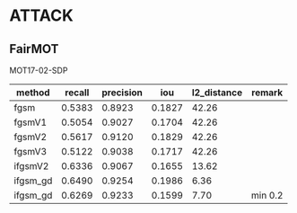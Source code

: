 # ATTACK

## FairMOT

MOT17-02-SDP

| method   | recall | precision | iou    | l2_distance | remark  |
| -------- | ------ | --------- | ------ | ----------- | ------- |
| fgsm     | 0.5383 | 0.8923    | 0.1827 | 42.26       |         |
| fgsmV1   | 0.5054 | 0.9027    | 0.1704 | 42.26       |         |
| fgsmV2   | 0.5617 | 0.9120    | 0.1829 | 42.26       |         |
| fgsmV3   | 0.5122 | 0.9038    | 0.1717 | 42.26       |         |
| ifgsmV2  | 0.6336 | 0.9067    | 0.1655 | 13.62       |         |
| ifgsm_gd | 0.6490 | 0.9254    | 0.1986 | 6.36        |         |
| ifgsm_gd | 0.6269 | 0.9233    | 0.1599 | 7.70        | min 0.2 |

